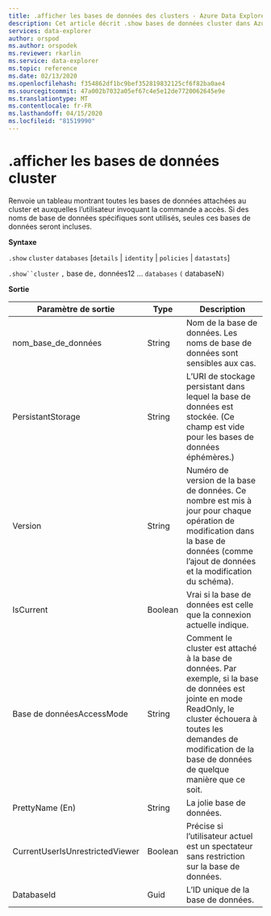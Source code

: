 ```yaml
---
title: .afficher les bases de données des clusters - Azure Data Explorer (fr) Microsoft Docs
description: Cet article décrit .show bases de données cluster dans Azure Data Explorer.
services: data-explorer
author: orspod
ms.author: orspodek
ms.reviewer: rkarlin
ms.service: data-explorer
ms.topic: reference
ms.date: 02/13/2020
ms.openlocfilehash: f354862df1bc9bef352819832125cf6f82ba0ae4
ms.sourcegitcommit: 47a002b7032a05ef67c4e5e12de7720062645e9e
ms.translationtype: MT
ms.contentlocale: fr-FR
ms.lasthandoff: 04/15/2020
ms.locfileid: "81519990"
---
```

# <a name="show-cluster-databases"></a>.afficher les bases de données cluster

Renvoie un tableau montrant toutes les bases de données attachées au cluster et auxquelles l’utilisateur invoquant la commande a accès. Si des noms de base de données spécifiques sont utilisés, seules ces bases de données seront incluses.

**Syntaxe**

`.show` `cluster` `databases` [`details` | `identity` | `policies` | `datastats`]

`.show``cluster` `,` base de`,` données12 ... `databases` `(` databaseN`)`

**Sortie**
 
|Paramètre de sortie |Type |Description 
|---|---|---
|nom_base_de_données  |String |Nom de la base de données. Les noms de base de données sont sensibles aux cas. 
|PersistantStorage  |String |L’URI de stockage persistant dans lequel la base de données est stockée. (Ce champ est vide pour les bases de données éphémères.) 
|Version  |String |Numéro de version de la base de données. Ce nombre est mis à jour pour chaque opération de modification dans la base de données (comme l’ajout de données et la modification du schéma). 
|IsCurrent  |Boolean |Vrai si la base de données est celle que la connexion actuelle indique. 
|Base de donnéesAccessMode  |String |Comment le cluster est attaché à la base de données. Par exemple, si la base de données est jointe en mode ReadOnly, le cluster échouera à toutes les demandes de modification de la base de données de quelque manière que ce soit. 
|PrettyName (En) |String |La jolie base de données.
|CurrentUserIsUnrestrictedViewer |Boolean | Précise si l’utilisateur actuel est un spectateur sans restriction sur la base de données.
|DatabaseId |Guid |L’ID unique de la base de données.